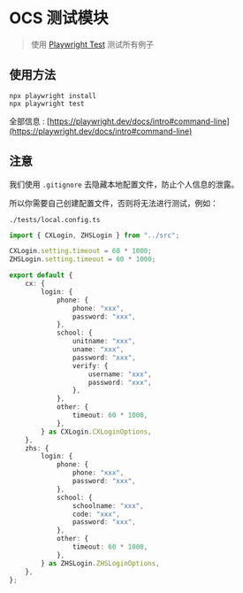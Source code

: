 # OCS 测试模块
> 使用 [Playwright Test](https://playwright.dev/) 测试所有例子

## 使用方法

```shell
npx playwright install
npx playwright test
```
全部信息 : [https://playwright.dev/docs/intro#command-line](https://playwright.dev/docs/intro#command-line)

## 注意

我们使用 `.gitignore` 去隐藏本地配置文件，防止个人信息的泄露。

所以你需要自己创建配置文件，否则将无法进行测试，例如：

`./tests/local.config.ts`
```ts
import { CXLogin, ZHSLogin } from "../src";

CXLogin.setting.timeout = 60 * 1000;
ZHSLogin.setting.timeout = 60 * 1000;

export default {
    cx: {
        login: {
            phone: {
                phone: "xxx",
                password: "xxx",
            },
            school: {
                unitname: "xxx",
                uname: "xxx",
                password: "xxx",
                verify: {
                    username: "xxx",
                    password: "xxx",
                },
            },
            other: {
                timeout: 60 * 1000,
            },
        } as CXLogin.CXLoginOptions,
    },
    zhs: {
        login: {
            phone: {
                phone: "xxx",
                password: "xxx",
            },
            school: {
                schoolname: "xxx",
                code: "xxx",
                password: "xxx",
            },
            other: {
                timeout: 60 * 1000,
            },
        } as ZHSLogin.ZHSLoginOptions,
    },
};

```